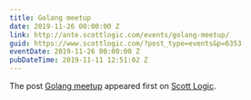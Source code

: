 ```yaml
---
title: Golang meetup
date: 2019-11-26 00:00:00 Z
link: http://ante.scottlogic.com/events/golang-meetup/
guid: https://www.scottlogic.com/?post_type=events&p=6353
eventDate: 2019-11-26 00:00:00 Z
pubDateTime: 2019-11-11 12:51:02 Z
---
```


<p>The post <a rel="nofollow" href="http://ante.scottlogic.com/events/golang-meetup/">Golang meetup</a> appeared first on <a rel="nofollow" href="http://ante.scottlogic.com">Scott Logic</a>.</p>